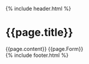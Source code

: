 {% include header.html %}
<div class="education-background"></div>
<div class="som-wrapper">
  <div class="page-centred">
    <h1>{{page.title}}</h1>
    {{page.content}}
    {{page.Form}}
  </div>
</div>
{% include footer.html %}
